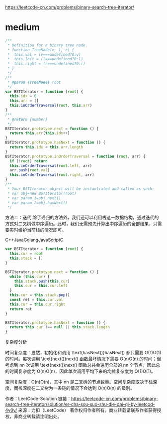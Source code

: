 https://leetcode-cn.com/problems/binary-search-tree-iterator/

# medium

```js
/**
 * Definition for a binary tree node.
 * function TreeNode(v, l, r) {
 *  this.val = (v===undefined?0:v)
 *  this.left = (l===undefined?0:l)
 *  this.right = (r===undefined?0:r)
 * }
 */
/**
 * @param {TreeNode} root
 */
var BSTIterator = function (root) {
  this.idx = 0
  this.arr = []
  this.inOrderTraversal(root, this.arr)
}
/**
 * @return {number}
 */
BSTIterator.prototype.next = function () {
  return this.arr[this.idx++]
}
BSTIterator.prototype.hasNext = function () {
  return this.idx < this.arr.length
}
BSTIterator.prototype.inOrderTraversal = function (root, arr) {
  if (!root) return
  this.inOrderTraversal(root.left, arr)
  arr.push(root.val)
  this.inOrderTraversal(root.right, arr)
}
/**
 * Your BSTIterator object will be instantiated and called as such:
 * var obj=new BSTIterator(root)
 * var param_1=obj.next()
 * var param_2=obj.hasNext()
 */
```

方法二：迭代
除了递归的方法外，我们还可以利用栈这一数据结构，通过迭代的方式对二叉树做中序遍历。此时，我们无需预先计算出中序遍历的全部结果，只需要实时维护当前栈的情况即可。

C++JavaGolangJavaScriptC

```js
var BSTIterator = function (root) {
  this.cur = root
  this.stack = []
}

BSTIterator.prototype.next = function () {
  while (this.cur) {
    this.stack.push(this.cur)
    this.cur = this.cur.left
  }
  this.cur = this.stack.pop()
  const ret = this.cur.val
  this.cur = this.cur.right
  return ret
}

BSTIterator.prototype.hasNext = function () {
  return this.cur !== null || this.stack.length
}
```

复杂度分析

时间复杂度：显然，初始化和调用 \text{hasNext()}hasNext() 都只需要 O(1)O(1) 的时间。每次调用 \text{next()}next() 函数最坏情况下需要 O(n)O(n) 的时间；但考虑到 nn 次调用 \text{next()}next() 函数总共会遍历全部的 nn 个节点，因此总的时间复杂度为 O(n)O(n)，因此单次调用平均下来的均摊复杂度为 O(1)O(1)。

空间复杂度：O(n)O(n)，其中 nn 是二叉树的节点数量。空间复杂度取决于栈深度，而栈深度在二叉树为一条链的情况下会达到 O(n)O(n) 的级别。

作者：LeetCode-Solution
链接：https://leetcode-cn.com/problems/binary-search-tree-iterator/solution/er-cha-sou-suo-shu-die-dai-qi-by-leetcod-4y0y/
来源：力扣（LeetCode）
著作权归作者所有。商业转载请联系作者获得授权，非商业转载请注明出处。
